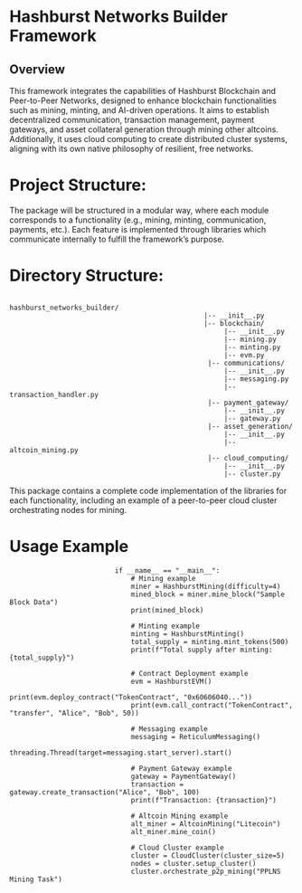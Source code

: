 # Hashburst Networks Builder Framework

## Overview
This framework integrates the capabilities of Hashburst Blockchain and Peer-to-Peer Networks, designed to enhance blockchain functionalities such as mining, minting, and AI-driven operations.
It aims to establish decentralized communication, transaction management, payment gateways, and asset collateral generation through mining other altcoins.
Additionally, it uses cloud computing to create distributed cluster systems, aligning with its own native philosophy of resilient, free networks.

# Project Structure:
The package will be structured in a modular way, where each module corresponds to a functionality (e.g., mining, minting, communication, payments, etc.).
Each feature is implemented through libraries which communicate internally to fulfill the framework’s purpose.

# Directory Structure:
                                                    hashburst_networks_builder/
                                                    |-- __init__.py
                                                    |-- blockchain/
                                                         |-- __init__.py
                                                         |-- mining.py
                                                         |-- minting.py
                                                         |-- evm.py
                                                     |-- communications/
                                                         |-- __init__.py
                                                         |-- messaging.py
                                                         |-- transaction_handler.py
                                                     |-- payment_gateway/
                                                         |-- __init__.py
                                                         |-- gateway.py
                                                     |-- asset_generation/
                                                         |-- __init__.py
                                                         |-- altcoin_mining.py
                                                     |-- cloud_computing/
                                                         |-- __init__.py
                                                         |-- cluster.py

This package contains a complete code implementation of the libraries for each functionality, including an example of a peer-to-peer cloud cluster orchestrating nodes for mining.

# Usage Example

                              if __name__ == "__main__":
                                  # Mining example
                                  miner = HashburstMining(difficulty=4)
                                  mined_block = miner.mine_block("Sample Block Data")
                                  print(mined_block)
                              
                                  # Minting example
                                  minting = HashburstMinting()
                                  total_supply = minting.mint_tokens(500)
                                  print(f"Total supply after minting: {total_supply}")
                              
                                  # Contract Deployment example
                                  evm = HashburstEVM()
                                  print(evm.deploy_contract("TokenContract", "0x60606040..."))
                                  print(evm.call_contract("TokenContract", "transfer", "Alice", "Bob", 50))
                              
                                  # Messaging example
                                  messaging = ReticulumMessaging()
                                  threading.Thread(target=messaging.start_server).start()
                              
                                  # Payment Gateway example
                                  gateway = PaymentGateway()
                                  transaction = gateway.create_transaction("Alice", "Bob", 100)
                                  print(f"Transaction: {transaction}")
                              
                                  # Altcoin Mining example
                                  alt_miner = AltcoinMining("Litecoin")
                                  alt_miner.mine_coin()
                              
                                  # Cloud Cluster example
                                  cluster = CloudCluster(cluster_size=5)
                                  nodes = cluster.setup_cluster()
                                  cluster.orchestrate_p2p_mining("PPLNS Mining Task")
